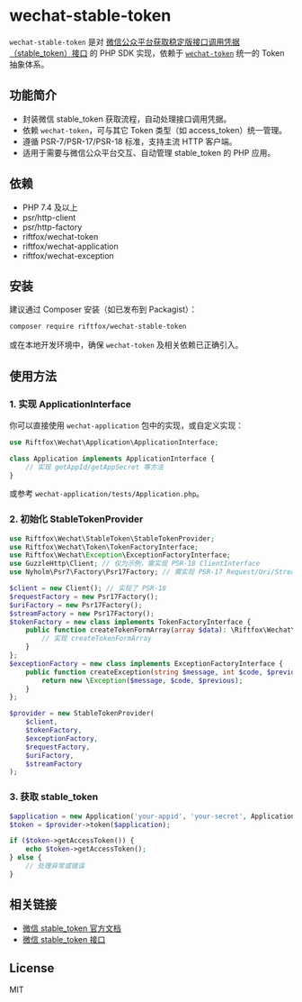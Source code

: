 # wechat-stable-token

`wechat-stable-token` 是对 [微信公众平台获取稳定版接口调用凭据（stable_token）接口](https://api.weixin.qq.com/cgi-bin/stable_token) 的 PHP SDK 实现，依赖于 [`wechat-token`](../wechat-token) 统一的 Token 抽象体系。

## 功能简介

- 封装微信 stable_token 获取流程，自动处理接口调用凭据。
- 依赖 `wechat-token`，可与其它 Token 类型（如 access_token）统一管理。
- 遵循 PSR-7/PSR-17/PSR-18 标准，支持主流 HTTP 客户端。
- 适用于需要与微信公众平台交互、自动管理 stable_token 的 PHP 应用。

## 依赖

- PHP 7.4 及以上
- psr/http-client
- psr/http-factory
- riftfox/wechat-token
- riftfox/wechat-application
- riftfox/wechat-exception

## 安装

建议通过 Composer 安装（如已发布到 Packagist）：

```bash
composer require riftfox/wechat-stable-token
```

或在本地开发环境中，确保 `wechat-token` 及相关依赖已正确引入。

## 使用方法

### 1. 实现 ApplicationInterface

你可以直接使用 `wechat-application` 包中的实现，或自定义实现：

```php
use Riftfox\Wechat\Application\ApplicationInterface;

class Application implements ApplicationInterface {
    // 实现 getAppId/getAppSecret 等方法
}
```

或参考 `wechat-application/tests/Application.php`。

### 2. 初始化 StableTokenProvider

```php
use Riftfox\Wechat\StableToken\StableTokenProvider;
use Riftfox\Wechat\Token\TokenFactoryInterface;
use Riftfox\Wechat\Exception\ExceptionFactoryInterface;
use GuzzleHttp\Client; // 仅为示例，需实现 PSR-18 ClientInterface
use Nyholm\Psr7\Factory\Psr17Factory; // 需实现 PSR-17 Request/Uri/StreamFactory

$client = new Client(); // 实现了 PSR-18
$requestFactory = new Psr17Factory();
$uriFactory = new Psr17Factory();
$streamFactory = new Psr17Factory();
$tokenFactory = new class implements TokenFactoryInterface {
    public function createTokenFormArray(array $data): \Riftfox\Wechat\Token\TokenInterface {
        // 实现 createTokenFormArray
    }
};
$exceptionFactory = new class implements ExceptionFactoryInterface {
    public function createException(string $message, int $code, $previous = null): \Exception {
        return new \Exception($message, $code, $previous);
    }
};

$provider = new StableTokenProvider(
    $client,
    $tokenFactory,
    $exceptionFactory,
    $requestFactory,
    $uriFactory,
    $streamFactory
);
```

### 3. 获取 stable_token

```php
$application = new Application('your-appid', 'your-secret', ApplicationInterface::TYPE_OFFICE);
$token = $provider->token($application);

if ($token->getAccessToken()) {
    echo $token->getAccessToken();
} else {
    // 处理异常或错误
}
```

## 相关链接

- [微信 stable_token 官方文档](https://developers.weixin.qq.com/doc/oplatform/Third-party_Platforms/api/component_access_token.html)
- [微信 stable_token 接口](https://api.weixin.qq.com/cgi-bin/stable_token)

## License

MIT
